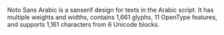 Noto Sans Arabic is a sanserif design for texts in the Arabic script. It has multiple weights and widths, contains 1,661 glyphs, 11 OpenType features, and supports 1,161 characters from 6 Unicode blocks.